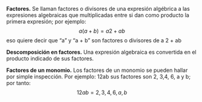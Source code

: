 **Factores.** Se llaman factores o divisores de una expresión algébrica a las expresiones
algebraicas que multiplicadas entre si dan como producto la primera expresión; por
ejemplo:
$$a(a + b) = a
2 + ab$$
eso quiere decir que “a” y “a + b” son factores o divisores de a
2 + ab

**Descomposición en factores.** Una expresión algebraica es convertida en el producto
indicado de sus factores.

**Factores de un monomio.** Los factores de un monomio se pueden hallar por simple
inspección. Por ejemplo: 12ab sus factores son 2, 3,4, 6, a y b; por tanto:
$$12ab=2,3,4,6,a,b$$
